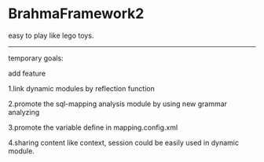 # BrahmaFramework2
easy to play like lego toys.

-------------------------------------------------------------------------
temporary goals:

add feature

1.link dynamic modules by reflection function

2.promote the sql-mapping analysis module by using new grammar analyzing

3.promote the variable define in mapping.config.xml

4.sharing content like context, session could be easily used in dynamic module.
